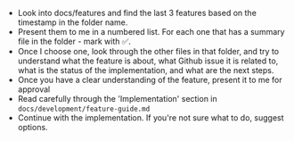 - Look into docs/features and find the last 3 features based on the timestamp in the folder name.
- Present them to me in a numbered list. For each one that has a summary file in the folder - mark with ✅.
- Once I choose one, look through the other files in that folder, and try to understand what the feature is about, what Github issue it is related to, what is the status of the implementation, and what are the next steps.
- Once you have a clear understanding of the feature, present it to me for approval
- Read carefully through the 'Implementation' section in `docs/development/feature-guide.md`
- Continue with the implementation. If you're not sure what to do, suggest options.
